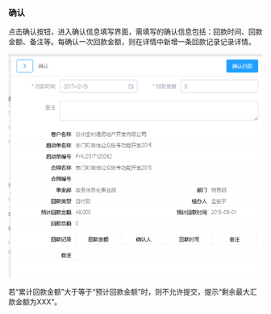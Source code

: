 ### 确认

点击确认按钮，进入确认信息填写界面，需填写的确认信息包括：回款时间、回款金额、备注等。每确认一次回款金额，则在详情中新增一条回款记录记录详情。

 
![](/assets/TIM截图20171215105517.png)

若“累计回款金额”大于等于“预计回款金额”时，则不允许提交，提示“剩余最大汇款金额为XXX”。





